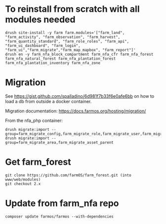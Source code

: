 # To reinstall from scratch with all modules needed

```
drush site-install -y farm farm.modules='["farm_land", "farm_activity", "farm_observation", "farm_harvest", "farm_quantity_standard", "farm_role_roles", "farm_api", "farm_ui_dashboard", "farm_login", "farm_ui","farm_migrate","farm_map_mapbox", "farm_report"]'
drush en -y farm_nfa_block_compartment farm_nfa_cfr farm_nfa_forest farm_nfa_natural_forest farm_nfa_plantation_forest farm_nfa_plantation_inventory farm_nfa_zone
```

# Migration

See https://gist.github.com/spalladino/6d981f7b33f6e0afe6bb on how to load a db from outside a docker container.

Migration documentation: https://docs.farmos.org/hosting/migration/

From the nfa_php container:

```
drush migrate:import --group=farm_migrate_config,farm_migrate_role,farm_migrate_user,farm_migrate_file
drush migrate:import --group=farm_migrate_area,farm_migrate_asset_parent
```

# Get farm_forest

```
git clone https://github.com/farmOS/farm_forest.git (into www/web/modules)
git checkout 2.x
```

# Update from farm_nfa repo
```
composer update farmos/farmos --with-dependencies
```
